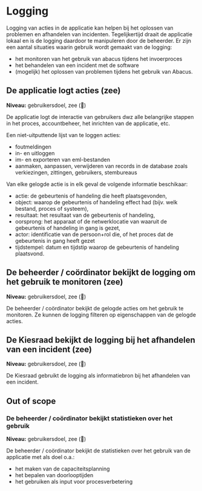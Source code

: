 # Logging

Logging van acties in de applicatie kan helpen bij het oplossen van problemen en afhandelen van incidenten. Tegelijkertijd draait de applicatie lokaal en is de logging daardoor te manipuleren door de beheerder. Er zijn een aantal situaties waarin gebruik wordt gemaakt van de logging: 

- het monitoren van het gebruik van abacus tijdens het invoerproces
- het behandelen van een incident met de software
- (mogelijk) het oplossen van problemen tijdens het gebruik van Abacus.

## De applicatie logt acties (zee)

__Niveau:__ gebruikersdoel, zee  (🌊)

De applicatie logt de interactie van gebruikers dwz alle belangrijke stappen in het proces, accountbeheer, het inrichten van de applicatie, etc.

Een niet-uitputtende lijst van te loggen acties: 

- foutmeldingen
- in- en uitloggen
- im- en exporteren van eml-bestanden
- aanmaken, aanpassen, verwijderen van records in de database zoals verkiezingen, zittingen, gebruikers, stembureaus

Van elke gelogde actie is in elk geval de volgende informatie beschikaar:

- actie: de gebeurtenis of handeling die heeft plaatsgevonden,
- object: waarop de gebeurtenis of handeling effect had (bijv. welk bestand, proces of systeem),
- resultaat: het resultaat van de gebeurtenis of handeling,
- oorsprong: het apparaat of de netwerklocatie van waaruit de gebeurtenis of handeling in gang is gezet,
- actor: identificatie van de persoon+rol die, of het proces dat de gebeurtenis in gang heeft gezet
- tijdstempel: datum en tijdstip waarop de gebeurtenis of handeling plaatsvond.


## De beheerder / coördinator bekijkt de logging om het gebruik te monitoren (zee)

__Niveau:__ gebruikersdoel, zee  (🌊)

De beheerder / coördinator bekijkt de gelogde acties om het gebruik te monitoren. Ze kunnen de logging filteren op eigenschappen van de gelogde acties.

## De Kiesraad bekijkt de logging bij het afhandelen van een incident (zee)

__Niveau:__ gebruikersdoel, zee  (🌊)

De Kiesraad gebruikt de logging als informatiebron bij het afhandelen van een incident. 

## Out of scope

### De beheerder / coördinator bekijkt statistieken over het gebruik

__Niveau:__ gebruikersdoel, zee  (🌊)

De beheerder / coördinator bekijkt de statistieken over het gebruik van de applicatie met als doel o.a.:
- het maken van de capaciteitsplanning
- het bepalen van doorlooptijden
- het gebruiken als input voor procesverbetering
